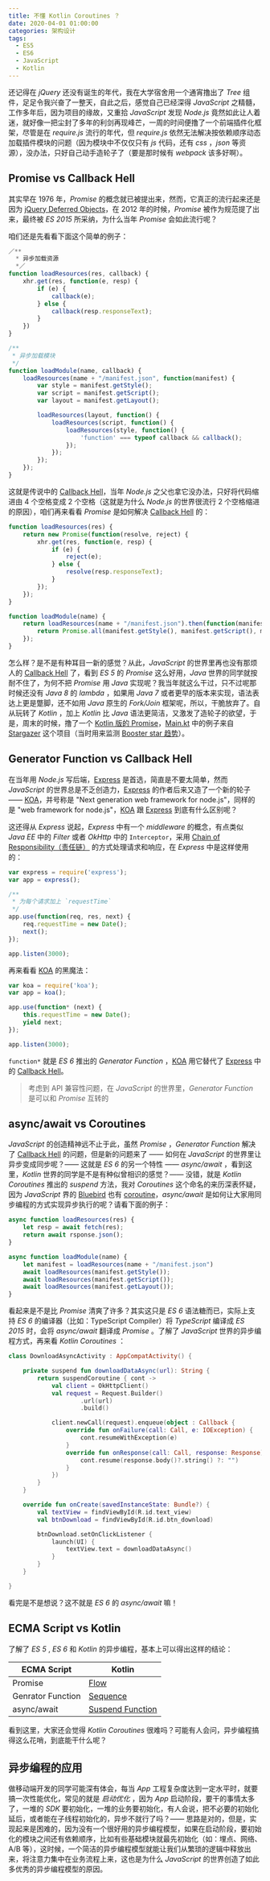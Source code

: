 ```yaml
---
title: 不懂 Kotlin Coroutines ？
date: 2020-04-01 01:00:00
categories: 架构设计
tags:
  - ES5
  - ES6
  - JavaScript
  - Kotlin
---
```


还记得在 *jQuery* 还没有诞生的年代，我在大学宿舍用一个通宵撸出了 *Tree* 组件，足足令我兴奋了一整天，自此之后，感觉自己已经深得 *JavaScript* 之精髓，工作多年后，因为项目的缘故，又重拾 *JavaScript* 发现 *Node.js* 竟然如此让人着迷，就好像一把尘封了多年的利剑再现峰芒，一周的时间便撸了一个前端插件化框架，尽管是在 *require.js* 流行的年代，但 *require.js* 依然无法解决按依赖顺序动态加载插件模块的问题（因为模块中不仅仅只有 *js* 代码，还有 *css* ，*json* 等资源），没办法，只好自己动手造轮子了（要是那时候有 *webpack* 该多好啊）。

## Promise vs Callback Hell

其实早在 1976 年，*Promise* 的概念就已被提出来，然而，它真正的流行起来还是因为 [jQuery Deferred Objects](https://api.jquery.com/category/deferred-object/)，在 2012 年的时候，*Promise* 被作为规范提了出来，最终被 *ES 2015* 所采纳，为什么当年 *Promise* 会如此流行呢？

咱们还是先看看下面这个简单的例子：

```javascript
／**
  * 异步加载资源
  *／
function loadResources(res, callback) {
    xhr.get(res, function(e, resp) {
        if (e) {
            callback(e);
        } else {
            callback(resp.responseText);
        }
    })
}

/**
 * 异步加载模块
 */
function loadModule(name, callback) {
    loadResources(name + "/manifest.json", function(manifest) {
        var style = manifest.getStyle();
        var script = manifest.getScript();
        var layout = manifest.getLayout();

        loadResources(layout, function() {
            loadResources(script, function() {
                loadResources(style, function() {
                    'function' === typeof callback && callback();
                });
            });
        });
    });
}
```

这就是传说中的 [Callback Hell](http://callbackhell.com/)，当年 *Node.js* 之父也拿它没办法，只好将代码缩进由 4 个空格变成 2 个空格（这就是为什么 *Node.js* 的世界很流行 2 个空格缩进的原因），咱们再来看看 *Promise* 是如何解决 [Callback Hell](http://callbackhell.com/) 的：

```javascript
function loadResources(res) {
    return new Promise(function(resolve, reject) {
        xhr.get(res, function(e, resp) {
            if (e) {
                reject(e);
            } else {
                resolve(resp.responseText);
            }
        });
    });
}

function loadModule(name) {
    return loadResources(name + "/manifest.json").then(function(manifest) {
        return Promise.all(manifest.getStyle(), manifest.getScript(), manifest.getLayout());
    });
}
```

怎么样？是不是有种耳目一新的感觉？从此，*JavaScript* 的世界里再也没有那烦人的 [Callback Hell](http://callbackhell.com/) 了，看到 *ES 5* 的 *Promise* 这么好用，*Java* 世界的同学就按耐不住了，为何不把 *Promise* 用 *Java* 实现呢？我当年就这么干过，只不过呢那时候还没有 *Java 8* 的 *lambda* ，如果用 *Java 7* 或者更早的版本来实现，语法表达上更是蹩脚，还不如用 *Java* 原生的 *Fork/Join* 框架呢，所以，干脆放弃了。自从玩转了 *Kotlin* ，加上 *Kotlin* 比 *Java* 语法更简洁，又激发了造轮子的欲望，于是，周末的时候，撸了一个 [Kotlin 版的 Promise](https://github.com/johnsonlee/promise/tree/demo)，[Main.kt](https://github.com/johnsonlee/promise/blob/demo/src/main/kotlin/io/johnsonlee/promise/Main.kt) 中的例子来自 [Stargazer](https://github.com/johnsonlee/stargazer/blob/master/src/github/api/v3.js) 这个项目（当时用来监测 [Booster star 趋势](https://johnsonlee.github.io/stargazer/#/didi/booster)）。

## Generator Function vs Callback Hell

在当年用 *Node.js* 写后端，[Express](https://expressjs.com/) 是首选，简直是不要太简单，然而 *JavaScript* 的世界总是不乏创造力，[Express](https://expressjs.com/) 的作者后来又造了一个新的轮子 —— [KOA](https://koajs.com/)，并号称是 "Next generation web framework for node.js"，同样的是 "web framework for node.js"，[KOA](https://koajs.com/) 跟 [Express](https://expressjs.com/) 到底有什么区别呢？

这还得从 *Express* 说起，*Express* 中有一个 *middleware* 的概念，有点类似 *Java EE* 中的 *Filter* 或者 *OkHttp* 中的 `Interceptor`，采用 [Chain of Responsibility（责任链）](https://en.wikipedia.org/wiki/Chain-of-responsibility_pattern) 的方式处理请求和响应，在 *Express* 中是这样使用的：

```javascript
var express = require('express');
var app = express();

/**
 * 为每个请求加上 `requestTime`
 */
app.use(function(req, res, next) {
    req.requestTime = new Date();
    next();
});

app.listen(3000);
```

再来看看 [KOA](https://koajs.com/) 的黑魔法：

```javascript
var koa = require('koa');
var app = koa();

app.use(function* (next) {
    this.requestTime = new Date();
    yield next;
});

app.listen(3000);
```

`function*` 就是 *ES 6* 推出的 *Generator Function* ，[KOA](https://koajs.com/) 用它替代了 [Express](https://expressjs.com/) 中的 [Callback Hell](http://callbackhell.com/)。

> 考虑到 API 兼容性问题，在 *JavaScript* 的世界里，*Generator Function* 是可以和 *Promise* 互转的

## async/await vs Coroutines

*JavaScript* 的创造精神远不止于此，虽然 *Promise* ，*Generator Function* 解决了 [Callback Hell](http://callbackhell.com/) 的问题，但是新的问题来了 —— 如何在 *JavaScript* 的世界里让异步变成同步呢？—— 这就是 *ES 6* 的另一个特性 —— *async/await* ，看到这里，*Kotlin* 世界的同学是不是有种似曾相识的感觉？—— 没错，就是 *Kotlin Coroutines* 推出的 *suspend* 方法，我对 *Coroutines* 这个命名的来历深表怀疑，因为 *JavaScript* 界的 [Bluebird](http://bluebirdjs.com/) 也有 [coroutine](http://bluebirdjs.com/docs/api/promise.coroutine.html)，*async/await* 是如何让大家用同步编程的方式实现异步执行的呢？请看下面的例子：

```javascript
async function loadResources(res) {
    let resp = await fetch(res);
    return await rsponse.json();
}

async function loadModule(name) {
    let manifest = loadResources(name + "/manifest.json")
    await loadResources(manifest.getStyle());
    await loadResources(manifest.getScript());
    await loadResources(manifest.getLayout());
}
```

看起来是不是比 *Promise* 清爽了许多？其实这只是 *ES 6* 语法糖而已，实际上支持 *ES 6* 的编译器（比如：TypeScript Compiler）将 *TypeScript* 编译成 *ES 2015* 时，会将 *async/await* 翻译成 *Promise* 。了解了 *JavaScript* 世界的异步编程方式，再来看 *Kotlin Coroutines* ：

```kotlin
class DownloadAsyncActivity : AppCompatActivity() {

    private suspend fun downloadDataAsync(url): String {
        return suspendCoroutine { cont ->
            val client = OkHttpClient()
            val request = Request.Builder()
                    .url(url)
                    .build()

            client.newCall(request).enqueue(object : Callback {
                override fun onFailure(call: Call, e: IOException) {
                    cont.resumeWithException(e)
                }
                override fun onResponse(call: Call, response: Response) {
                    cont.resume(response.body()?.string() ?: "")
                }
            })
        }
    }

    override fun onCreate(savedInstanceState: Bundle?) {
        val textView = findViewById(R.id.text_view)
        val btnDownload = findViewById(R.id.btn_download)

        btnDownload.setOnClickListener {
            launch(UI) {
                textView.text = downloadDataAsync()
            }
        }
    }

}
```

看完是不是想说？这不就是 *ES 6* 的 *async/await* 嘛！

## ECMA Script vs Kotlin

了解了 *ES 5* , *ES 6* 和 *Kotlin* 的异步编程，基本上可以得出这样的结论：

| ECMA Script       | Kotlin                                                                                                     |
|-------------------|------------------------------------------------------------------------------------------------------------|
| Promise           | [Flow](https://kotlinlang.org/docs/reference/coroutines/flow.html)                                         |
| Genrator Function | [Sequence](https://kotlinlang.org/api/latest/jvm/stdlib/kotlin.coroutines.experimental/-sequence-builder/) |
| async/await       | [Suspend Function](https://kotlinlang.org/docs/reference/coroutines/flow.html#suspending-functions)        |

看到这里，大家还会觉得 *Kotlin Coroutines* 很难吗？可能有人会问，异步编程搞得这么花哨，到底能干什么呢？

## 异步编程的应用

做移动端开发的同学可能深有体会，每当 *App* 工程复杂度达到一定水平时，就要搞一次性能优化，常见的就是 *启动优化* ，因为 *App* 启动阶段，要干的事情太多了，一堆的 *SDK* 要初始化，一堆的业务要初始化，有人会说，把不必要的初始化延后，或者能在子线程初始化的，异步不就行了吗？—— 思路是对的，但是，实现起来是困难的，因为没有一个很好用的异步编程模型，如果在启动阶段，要初始化的模块之间还有依赖顺序，比如有些基础模块就最先初始化（如：埋点、网络、A/B 等），这时候，一个简洁的异步编程模型就能让我们从繁琐的逻辑中释放出来，将注意力集中在业务流程上来，这也是为什么 *JavaScript* 的世界创造了如此多优秀的异步编程模型的原因。
